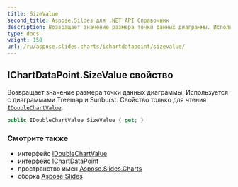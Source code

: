 ```yaml
---
title: SizeValue
second_title: Aspose.Sildes для .NET API Справочник
description: Возвращает значение размера точки данных диаграммы. Используется с диаграммами Treemap и Sunburst. Свойство только для чтения IDoubleChartValueaspose.slides/idoublechartvalue.
type: docs
weight: 150
url: /ru/aspose.slides.charts/ichartdatapoint/sizevalue/
---
```


## IChartDataPoint.SizeValue свойство

Возвращает значение размера точки данных диаграммы. Используется с диаграммами Treemap и Sunburst. Свойство только для чтения [`IDoubleChartValue`](../../idoublechartvalue).

```csharp
public IDoubleChartValue SizeValue { get; }
```

### Смотрите также

* интерфейс [IDoubleChartValue](../../idoublechartvalue)
* интерфейс [IChartDataPoint](../../ichartdatapoint)
* пространство имен [Aspose.Slides.Charts](../../ichartdatapoint)
* сборка [Aspose.Slides](../../../)

<!-- DO NOT EDIT: сгенерировано xmldocmd для Aspose.Slides.dll -->